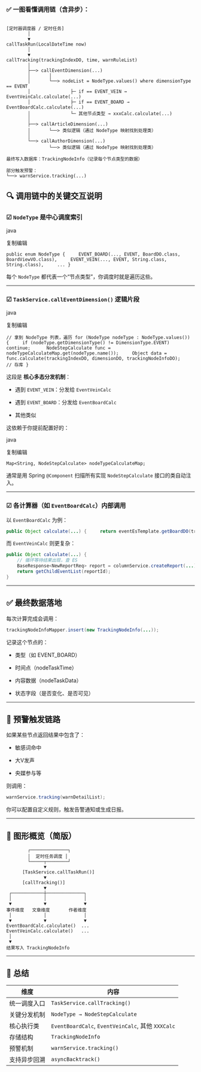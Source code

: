 
### ✅ 一图看懂调用链（含异步）：
``` plaintext

[定时器调度器 / 定时任务]
        │
        ▼
callTaskRun(LocalDateTime now)
        │
        ▼
callTracking(trackingIndexDO, time, warnRuleList)
        │
        ├──> callEventDimension(...)
        │       │
        │       └──> nodeList = NodeType.values() where dimensionType == EVENT
        │               ├─ if == EVENT_VEIN → EventVeinCalc.calculate(...)
        │               ├─ if == EVENT_BOARD → EventBoardCalc.calculate(...)
        │               └─ 其他节点类型 → xxxCalc.calculate(...)
        │
        ├──> callArticleDimension(...)
        │       └──> 类似逻辑（通过 NodeType 映射找到处理类）
        │
        └──> callAuthorDimension(...)
                └──> 类似逻辑（通过 NodeType 映射找到处理类）

最终写入数据库：TrackingNodeInfo（记录每个节点类型的数据）

部分触发预警：
└──> warnService.tracking(...)
```
## 🔍 调用链中的关键交互说明

### ☑ `NodeType` 是中心调度索引

java

复制编辑

`public enum NodeType {     EVENT_BOARD(..., EVENT, BoardDO.class, BoardViewVO.class),     EVENT_VEIN(..., EVENT, String.class, String.class),     ... }`

每个 `NodeType` 都代表一个“节点类型”，你调度时就是遍历这些。

---

### ☑ `TaskService.callEventDimension()` 逻辑片段

java

复制编辑

`// 拿到 NodeType 列表，遍历 for (NodeType nodeType : NodeType.values()) {     if (nodeType.getDimensionType() != DimensionType.EVENT) continue;      NodeStepCalculate func = nodeTypeCalculateMap.get(nodeType.name());     Object data = func.calculate(trackingIndexDO, dimensionDO, trackingNodeInfoDO);     // 存库 }`

这段是 **核心多态分发机制**：

- 遇到 `EVENT_VEIN`：分发给 `EventVeinCalc`
    
- 遇到 `EVENT_BOARD`：分发给 `EventBoardCalc`
    
- 其他类似
    

这依赖于你提前配置好的：

java

复制编辑

`Map<String, NodeStepCalculate> nodeTypeCalculateMap;`

通常是用 Spring `@Component` 扫描所有实现 `NodeStepCalculate` 接口的类自动注入。

---

### ☑ 各计算器（如 `EventBoardCalc`）内部调用

以 `EventBoardCalc` 为例：

```java
public Object calculate(...) {     return eventEsTemplate.getBoardDO(trackingIndexDO, dimensionDO, nodeInfoDO); }
```



而 `EventVeinCalc` 则更复杂：

```java
public Object calculate(...) {     
	// 循环等待结果出现，查 ES     
	BaseResponse<NewReportReq> report = columnService.createReport(...);     
	return getChildEventList(reportId); 
}
```



---

## ✅ 最终数据落地

每次计算完成会调用：

```java
trackingNodeInfoMapper.insert(new TrackingNodeInfo(...));
```



记录这个节点的：

- 类型（如 EVENT_BOARD）
    
- 时间点（nodeTaskTime）
    
- 内容数据（nodeTaskData）
    
- 状态字段（是否变化、是否可见）
    

---

## 🧯 预警触发链路

如果某些节点返回结果中包含了：

- 敏感词命中
    
- 大V发声
    
- 央媒参与等
    

则调用：

```java
warnService.tracking(warnDetailList);
```

你可以配置自定义规则，触发告警通知或生成日报。

---

## 🎯 图形概览（简版）

```plaintext
        ┌──────────────┐
        │  定时任务调度 │
        └─────┬────────┘
              ▼
      [TaskService.callTaskRun()]
              ▼
      [callTracking()]
              ▼
 ┌────────────┼──────────────┐
 │            │              │
 ▼            ▼              ▼
事件维度   文章维度       作者维度
 │            │              │
 ▼            ▼              ▼
EventBoardCalc.calculate()  ...
EventVeinCalc.calculate()   ...
 │
 ▼
结果写入 TrackingNodeInfo

```


---

## 🧩 总结

|维度|内容|
|---|---|
|统一调度入口|`TaskService.callTracking()`|
|关键分发机制|`NodeType → NodeStepCalculate`|
|核心执行类|`EventBoardCalc`, `EventVeinCalc`, 其他 `XXXCalc`|
|存储结构|`TrackingNodeInfo`|
|预警机制|`warnService.tracking()`|
|支持异步回溯|`asyncBacktrack()`|